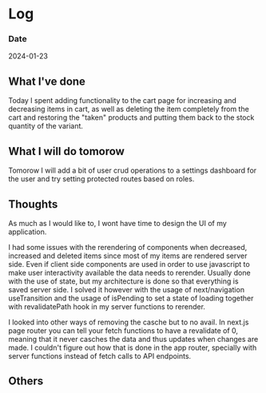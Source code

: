 # Log

### Date

2024-01-23

## What I've done

Today I spent adding functionality to the cart page for increasing and decreasing items in cart, as well as deleting the item completely from the cart and restoring the "taken" products and putting them back to the stock quantity of the variant.

## What I will do tomorow

Tomorow I will add a bit of user crud operations to a settings dashboard for the user and try setting protected routes based on roles.

## Thoughts

As much as I would like to, I wont have time to design the UI of my application.

I had some issues with the rerendering of components when decreased, increased and deleted items since most of my items are rendered server side. Even if client side components are used in order to use javascript to make user interactivity available the data needs to rerender. Usually done with the use of state, but my architecture is done so that everything is saved server side. I solved it however with the usage of next/navigation useTransition and the usage of isPending to set a state of loading together with revalidatePath hook in my server functions to rerender.

I looked into other ways of removing the casche but to no avail. In next.js page router you can tell your fetch functions to have a revalidate of 0, meaning that it never casches the data and thus updates when changes are made. I couldn't figure out how that is done in the app router, specially with server functions instead of fetch calls to API endpoints.

## Others
